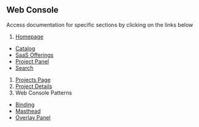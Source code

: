 ## Web Console
Access documentation for specific sections by clicking on the links below

1. [Homepage](http://openshift.github.io/openshift-origin-design/web-console/1-homepage/overview)
  - [Catalog](http://openshift.github.io/openshift-origin-design/web-console/1-homepage/catalog)
  - [SaaS Offerings](http://openshift.github.io/openshift-origin-design/web-console/1-homepage/offerings)
  - [Project Panel](http://openshift.github.io/openshift-origin-design/web-console/1-homepage/project-panel)
  - [Search](http://openshift.github.io/openshift-origin-design/web-console/1-homepage/search)
1. [Projects Page](http://openshift.github.io/openshift-origin-design/web-console/2-projects-page/overview)
1. [Project Details](http://openshift.github.io/openshift-origin-design/web-console/3-project-details/overview)
1. Web Console Patterns
  - [Binding](http://openshift.github.io/openshift-origin-design/web-console/4-patterns/bind)
  - [Masthead](http://openshift.github.io/openshift-origin-design/web-console/4-patterns/masthead)
  - [Overlay Panel](http://openshift.github.io/openshift-origin-design/web-console/4-patterns/overlay-panel)
